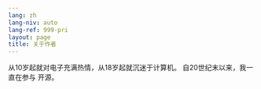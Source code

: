 ```yaml
---
lang: zh
lang-niv: auto
lang-ref: 999-pri
layout: page
title: 关于作者
---
```


从10岁起就对电子充满热情，从18岁起就沉迷于计算机。
自20世纪末以来，我一直在参与 	开源。
